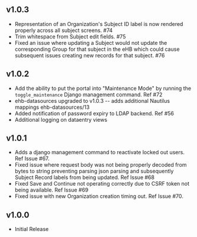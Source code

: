 v1.0.3
---
* Representation of an Organization's Subject ID label is now rendered properly across all subject screens. #74
* Trim whitespace from Subject edit fields. #75
* Fixed an issue where updating a Subject would not update the corresponding Group for that
subject in the eHB which could cause subsequent issues creating new records for that subject. #76

v1.0.2
---
* Add the ability to put the portal into "Maintenance Mode" by running the
`toggle_maintenance` Django management command. Ref #72
* ehb-datasources upgraded to v1.0.3 -- adds additional Nautilus mappings ehb-datasources/13
* Added notification of password expiry to LDAP backend. Ref #56
* Additional logging on dataentry views

v1.0.1
---
* Adds a django management command to reactivate locked out users. Ref Issue #67.
* Fixed issue where request body was not being properly decoded from bytes
to string preventing parsing json parsing and subsequently Subject Record
labels from being updated. Ref Issue #68
* Fixed Save and Continue not operating correctly due to CSRF token not being
available. Ref Issue #69
* Fixed issue with new Organization creation timing out. Ref Issue #70.

v1.0.0
---
* Initial Release
